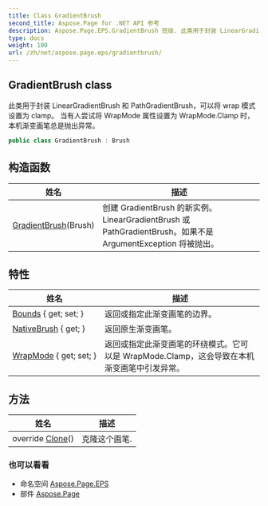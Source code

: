 ```yaml
---
title: Class GradientBrush
second_title: Aspose.Page for .NET API 参考
description: Aspose.Page.EPS.GradientBrush 班级. 此类用于封装 LinearGradientBrush 和 PathGradientBrush可以将 wrap 模式设置为 clamp 当有人尝试将 WrapMode 属性设置为 WrapMode.Clamp 时本机渐变画笔总是抛出异常
type: docs
weight: 100
url: /zh/net/aspose.page.eps/gradientbrush/
---
```

## GradientBrush class

此类用于封装 LinearGradientBrush 和 PathGradientBrush，可以将 wrap 模式设置为 clamp。 当有人尝试将 WrapMode 属性设置为 WrapMode.Clamp 时，本机渐变画笔总是抛出异常。

```csharp
public class GradientBrush : Brush
```

## 构造函数

| 姓名 | 描述 |
| --- | --- |
| [GradientBrush](gradientbrush/)(Brush) | 创建 GradientBrush 的新实例。  LinearGradientBrush 或 PathGradientBrush。如果不是 ArgumentException 将被抛出。 |

## 特性

| 姓名 | 描述 |
| --- | --- |
| [Bounds](../../aspose.page.eps/gradientbrush/bounds/) { get; set; } | 返回或指定此渐变画笔的边界。 |
| [NativeBrush](../../aspose.page.eps/gradientbrush/nativebrush/) { get; } | 返回原生渐变画笔。 |
| [WrapMode](../../aspose.page.eps/gradientbrush/wrapmode/) { get; set; } | 返回或指定此渐变画笔的环绕模式。它可以是 WrapMode.Clamp，这会导致在本机渐变画笔中引发异常。 |

## 方法

| 姓名 | 描述 |
| --- | --- |
| override [Clone](../../aspose.page.eps/gradientbrush/clone/)() | 克隆这个画笔. |

### 也可以看看

* 命名空间 [Aspose.Page.EPS](../../aspose.page.eps/)
* 部件 [Aspose.Page](../../)


